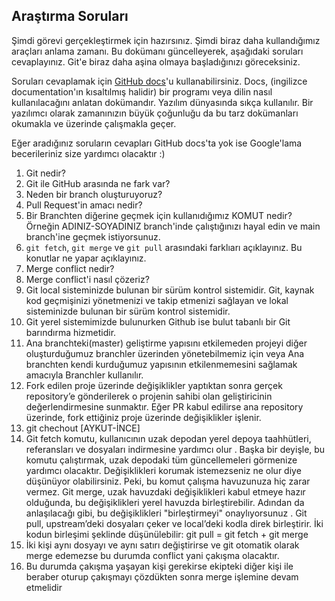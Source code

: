 ## Araştırma Soruları

Şimdi görevi gerçekleştirmek için hazırsınız. Şimdi biraz daha kullandığımız araçları anlama zamanı. Bu dokümanı güncelleyerek, aşağıdaki soruları cevaplayınız. Git'e biraz daha aşina olmaya başladığınızı göreceksiniz. 

Soruları cevaplamak için [GitHub docs](https://docs.github.com/en)'u kullanabilirsiniz. Docs, (ingilizce documentation'ın kısaltılmış halidir) bir programı veya dilin nasıl kullanılacağını anlatan dokümandır. Yazılım dünyasında sıkça kullanılır. Bir yazılımcı olarak zamanınızın büyük çoğunluğu da bu tarz dokümanları okumakla ve üzerinde çalışmakla geçer.

Eğer aradığınız soruların cevapları GitHub docs'ta yok ise Google'lama becerileriniz size yardımcı olacaktır :)

1. Git nedir?
2. Git ile GitHub arasında ne fark var?
3. Neden bir branch oluşturuyoruz? 
4. Pull Request'in amacı nedir?
5. Bir Branchten diğerine geçmek için kullanıdığımız KOMUT nedir? Örneğin ADINIZ-SOYADINIZ branch'inde çalıştığınızı hayal edin ve main branch'ine geçmek istiyorsunuz.
6. `git fetch`, `git merge` ve `git pull` arasındaki farklıarı açıklayınız. Bu konutlar ne yapar açıklayınız.
7. Merge conflict nedir?
8. Merge conflict'i nasıl çözeriz?
1. Git local sisteminizde bulunan bir sürüm kontrol sistemidir. Git, kaynak kod geçmişinizi yönetmenizi ve takip etmenizi sağlayan ve lokal sisteminizde bulunan bir sürüm kontrol sistemidir.
2. Git yerel sistemimizde bulunurken Github ise bulut tabanlı bir Git barındırma hizmetidir.
3. Ana branchteki(master) geliştirme yapısını etkilemeden projeyi diğer oluşturduğumuz branchler üzerinden yönetebilmemiz için veya Ana branchten kendi kurduğumuz yapısının etkilenmemesini sağlamak amacıyla Branchler kullanılır.
4. Fork edilen proje üzerinde değişiklikler yaptıktan sonra gerçek repository’e gönderilerek o projenin sahibi olan geliştiricinin değerlendirmesine sunmaktır. Eğer PR kabul edilirse ana repository üzerinde, fork ettiğiniz proje üzerinde değişiklikler işlenir.
5. git chechout [AYKUT-İNCE]
6. Git fetch komutu, kullanıcının uzak depodan yerel depoya taahhütleri, referansları ve dosyaları indirmesine yardımcı olur . Başka bir deyişle, bu komutu çalıştırmak, uzak depodaki tüm güncellemeleri görmenize yardımcı olacaktır. Değişiklikleri korumak istemezseniz ne olur diye düşünüyor olabilirsiniz. Peki, bu komut çalışma havuzunuza hiç zarar vermez.
Git merge, uzak havuzdaki değişiklikleri kabul etmeye hazır olduğunda, bu değişiklikleri yerel havuzda birleştirebilir. Adından da anlaşılacağı gibi, bu değişiklikleri "birleştirmeyi" onaylıyorsunuz .
Git pull, upstream’deki dosyaları çeker ve local’deki kodla direk birleştirir. İki kodun birleşimi şeklinde düşünülebilir:
git pull = git fetch + git merge
7. İki kişi aynı dosyayı ve aynı satırı değiştirirse ve git otomatik olarak merge edemezse bu durumda conflict yani çakışma olacaktır.
8. Bu durumda çakışma yaşayan kişi gerekirse ekipteki diğer kişi ile beraber oturup çakışmayı çözdükten sonra merge işlemine devam etmelidir